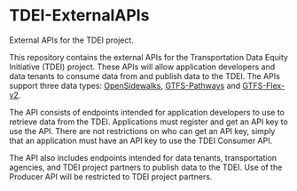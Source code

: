 # TDEI-ExternalAPIs
External APIs for the TDEI project.

This repository contains the external APIs for the Transportation Data Equity Initiative (TDEI) project. These APIs will allow application developers and data tenants to consume data from and publish data to the TDEI. The APIs support three data types: [OpenSidewalks](https://www.opensidewalks.com), [GTFS-Pathways](https://developers.google.com/transit/gtfs/reference) and [GTFS-Flex-v2](https://github.com/MobilityData/gtfs-flex/blob/master/spec/reference.md).

The API consists of endpoints intended for application developers to use to retrieve data from the TDEI. Applications must register and get an API key to use the API. There are not restrictions on who can get an API key, simply that an application must have an API key to use the TDEI Consumer API. 

The API also includes endpoints intended for data tenants, transportation agencies, and TDEI project partners to publish data to the TDEI. Use of the Producer API will be restricted to TDEI project partners.
